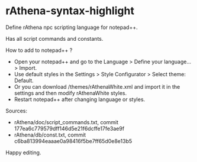 rAthena-syntax-highlight
======================

Define rAthena npc scripting language for notepad++.

Has all script commands and constants.


How to add to notepad++ ?
 - Open your notepad++ and go to the Language > Define your language... > Import.
 - Use default styles in the Settings > Style Configurator > Select theme: Default.
 - Or you can download /themes/rAthenaWhite.xml and import it in the settings and then modify rAthenaWhite styles.
 - Restart notepad++ after changing language or styles.


Sources:
 - rAthena/doc/script_commands.txt, commit 177ea6c779579dff146d5e21f6dcffe17fe3ae9f
 - rAthena/db/const.txt, commit c6ba813994eaaae0a98416f5be7ff65d0e8e13b5


Happy editing.